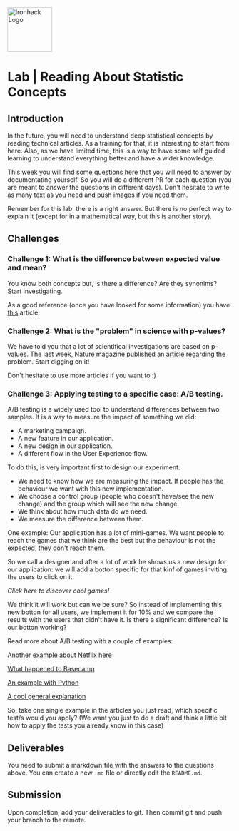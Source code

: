 <img src="https://bit.ly/2VnXWr2" alt="Ironhack Logo" width="100"/>

# Lab | Reading About Statistic Concepts

## Introduction

 In the future, you will need to understand deep statistical concepts by reading technical articles. As a training for that, it is interesting to start from here. Also, as we have limited time, this is a way to have some self guided learning to understand everything better and have a wider knowledge.

This week you will find some questions here that you will need to answer by documentating yourself. So you will do a different PR for each question (you are meant to answer the questions in different days). Don't hesitate to write as many text as you need and push images if you need them.

Remember for this lab: there is a right answer. But there is no perfect way to explain it (except for in a mathematical way, but this is another story).

## Challenges

### Challenge 1: What is the difference between expected value and mean?
You know both concepts but, is there a difference? Are they synonims? Start investigating. 

As a good reference (once you have looked for some information) you have   [this](http://expected.news/value2) article.

### Challenge 2: What is the "problem" in science with p-values?
We have told you that a lot of scientifical investigations are based on p-values. The last week, Nature magazine published [an article](http://nature.social/statistical4) regarding the problem. Start digging on it!

Don't hesitate to use more articles if you want to :)


### Challenge 3: Applying testing to a specific case: A/B testing.
A/B testing is a widely used tool to understand differences between two samples. It is a way to measure the impact of something we did: 
* A marketing campaign.
* A new feature in our application. 
* A new design in our application.
* A different flow in the User Experience flow.

To do this, is very important first to design our experiment. 
* We need to know how we are measuring the impact. If people has the behaviour we want with this new implementation.
* We choose a control group (people who doesn't have/see the new change) and the group which will see the new change. 
* We think about how much data do we need.
* We measure the difference between them.

One example:
Our application has a lot of mini-games. We want people to reach the games that we think are the best but the behaviour is not the expected, they don't reach them.

So we call a designer and after a lot of work he shows us a new design for our application: we will add a botton specific for that kinf of games inviting the users to click on it:

*Click here to discover cool games!*

We think it will work but can we be sure? So instead of implementing this new botton for all users, we implement it for 10% and we compare the results with the users that didn't have it. Is there a significant difference? Is our botton working?

Read more about A/B testing with a couple of examples:

[Another example about Netflix here](http://select.video/artwork4)

[What happened to Basecamp](http://millions.social/tested7)

[An example with Python](http://math.social/tested3)

[A cool general explanation](http://arts.show/tested7)

So, take one single example in the articles you just read, which specific test/s would you apply? (We want you just to do a draft and think a little bit how to apply the tests you already know in this case)

## Deliverables
You need to submit a markdown file with the answers to the questions above. You can create a new `.md` file or directly edit the `README.md`.

## Submission
Upon completion, add your deliverables to git. Then commit git and push your branch to the remote.
